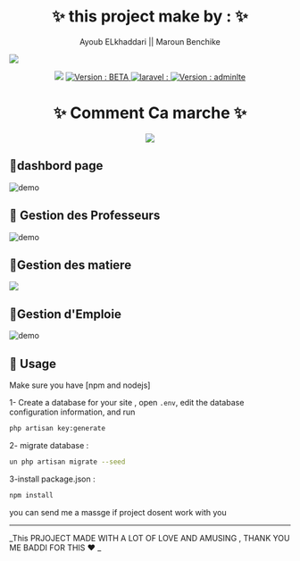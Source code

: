   
<h1 align="center" >   ✨ this project make by :  ✨</h1>
<p align="center"> 
   Ayoub ELkhaddari   || Maroun Benchike
    
  </p>



  <img align="center" src="https://i.imgur.com/jBVqWum.png" />

<p align="center">
  <img src="https://img.shields.io/badge/npm-6.4.1-blue.svg?cacheSeconds=2592000" />
    

  <a href="https://github.com/kefranabg/readme-md-generator/blob/master/LICENSE">
    <img alt="Version : BETA" src="https://img.shields.io/badge/version -BETA-blueviolet.svg" target="_blank" />
  </a>
  
   <a href="https://github.com/kefranabg/readme-md-generator/blob/master/LICENSE">
    <img alt="laravel : " src="https://img.shields.io/badge/laravel-v6.5.2-red.svg" target="_blank" />
  </a>
  
   <a href="https://github.com/kefranabg/readme-md-generator/blob/master/LICENSE">
    <img alt="Version : adminlte" src="https://img.shields.io/badge/adminlte-3.0-yellow.svg" target="_blank" />
  </a>

</p>




<h1 align="center" >   ✨ Comment Ca marche  ✨</h1>
<p align="center">
  <img   src="https://i.imgur.com/9QCjrjH.png" /> 


##  🚀dashbord page 
  <img align="center" src="https://i.imgur.com/zlqjbmy.jpg" alt="demo"/>
  
## 🚀 Gestion des Professeurs


<img  align="center" src="https://i.imgur.com/k1qoCbU.jpg" alt="demo"/>

## 🚀Gestion des matiere
     
  <img  align="center" src="https://i.imgur.com/UfIIHrJ.jpg"/>
  
##   🚀Gestion d'Emploie


  <img   align="center" src="https://i.imgur.com/zBNfTJI.jpg" alt="demo"/>
</p>


## 🚀 Usage

Make sure you have [npm and nodejs]

1- Create a database for your site , open ``` .env ```, edit the database configuration information, and run 

```sh
php artisan key:generate
```

2- migrate database :

```sh
un php artisan migrate --seed
```

3-install package.json  :

```sh
npm install
```
you can send me a massge if project dosent work with you




---

_This PRJOJECT MADE WITH A LOT OF LOVE AND AMUSING , THANK YOU ME BADDI FOR THIS  ❤️ _
